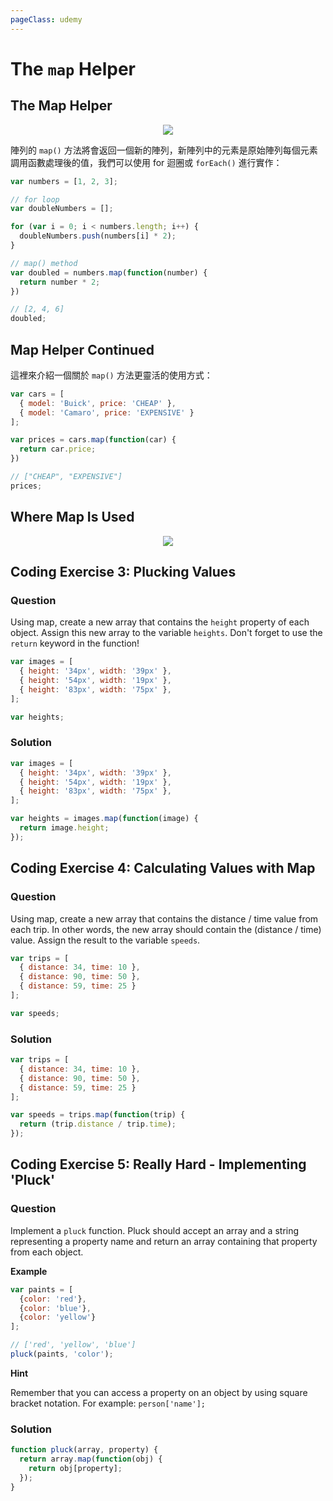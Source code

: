 ```yaml
---
pageClass: udemy
---
```


# The `map` Helper

## The Map Helper

<p align="center">
  <img src="https://i.imgur.com/wjCtK8V.png">
</p>

陣列的 `map()` 方法將會返回一個新的陣列，新陣列中的元素是原始陣列每個元素調用函數處理後的值，我們可以使用 for 迴圈或 `forEach()` 進行實作：

```javascript
var numbers = [1, 2, 3];

// for loop
var doubleNumbers = [];

for (var i = 0; i < numbers.length; i++) {
  doubleNumbers.push(numbers[i] * 2);
}

// map() method
var doubled = numbers.map(function(number) {
  return number * 2;
})

// [2, 4, 6]
doubled;
```

## Map Helper Continued

這裡來介紹一個關於 `map()` 方法更靈活的使用方式：

```javascript
var cars = [
  { model: 'Buick', price: 'CHEAP' },
  { model: 'Camaro', price: 'EXPENSIVE' }
];

var prices = cars.map(function(car) {
  return car.price;
})

// ["CHEAP", "EXPENSIVE"]
prices;
```

## Where Map Is Used

<p align="center">
  <img src="https://i.imgur.com/SwxJe8i.png">
</p>

## Coding Exercise 3: Plucking Values

### Question

Using map, create a new array that contains the `height` property of each object. Assign this new array to the variable `heights`. Don't forget to use the `return` keyword in the function!

```javascript
var images = [
  { height: '34px', width: '39px' },
  { height: '54px', width: '19px' },
  { height: '83px', width: '75px' },
];

var heights;
```

### Solution

```javascript
var images = [
  { height: '34px', width: '39px' },
  { height: '54px', width: '19px' },
  { height: '83px', width: '75px' },
];

var heights = images.map(function(image) {
  return image.height;
});
```

## Coding Exercise 4: Calculating Values with Map

### Question

Using map, create a new array that contains the distance / time value from each trip. In other words, the new array should contain the (distance / time) value. Assign the result to the variable `speeds`.

```javascript
var trips = [
  { distance: 34, time: 10 },
  { distance: 90, time: 50 },
  { distance: 59, time: 25 }
];

var speeds;
```

### Solution

```javascript
var trips = [
  { distance: 34, time: 10 },
  { distance: 90, time: 50 },
  { distance: 59, time: 25 }
];

var speeds = trips.map(function(trip) {
  return (trip.distance / trip.time);
});
```

## Coding Exercise 5: Really Hard - Implementing 'Pluck'

### Question

Implement a `pluck` function. Pluck should accept an array and a string representing a property name and return an array containing that property from each object.

**Example**

```javascript
var paints = [
  {color: 'red'},
  {color: 'blue'},
  {color: 'yellow'}
];

// ['red', 'yellow', 'blue']
pluck(paints, 'color');
```

**Hint**

Remember that you can access a property on an object by using square bracket notation. For example: `person['name'];`

### Solution

```javascript
function pluck(array, property) {
  return array.map(function(obj) {
    return obj[property];
  });
}
```